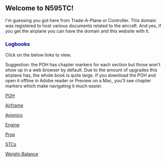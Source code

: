 ## Welcome to N595TC!

I'm guessing you got here from Trade-A-Plane or Controller. This domain was registered to host various documents related to the aircraft. And yes, if you get the airplane you can have the domain and this website with it.


<h3><a name="logbooks" style="color: #000099; text-decoration: none;">Logbooks</a></h3>

Click on the below links to view. 

Suggestion: the POH has chapter markers for each section but those won't show up in a web browser by default. Due to the amount of upgrades this airplane has, the whole book is quite large.  If you download the POH and open it offline in Adobe reader or Preview on a Mac, you'll see chapter markers which make navigating it much easier.

[POH](POH.pdf)

[Airframe](Airframe.pdf)

[Avionics](Avionics.pdf)

[Engine](Engine.pdf)

[Prop](Prop.pdf)

[STCs](STCs.pdf)

[Weight-Balance](WB.pdf)
